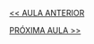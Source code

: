 [<< AULA ANTERIOR](https://github.com/pvreboucas/integracao-continua-ci/blob/aula-02/aulas/3-Comparando%20Modelos.md)



[PRÓXIMA AULA >>](https://github.com/pvreboucas/integracao-continua-ci/blob/aula-02/aulas/6-Merge%20e%20Rebase.md)
